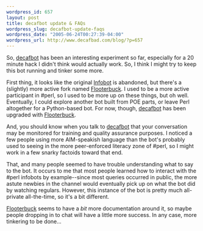 ```yaml
--- 
wordpress_id: 657
layout: post
title: decafbot update & FAQs
wordpress_slug: decafbot-update-faqs
wordpress_date: "2005-06-24T00:27:39-04:00"
wordpress_url: http://www.decafbad.com/blog/?p=657
---
```

So, [decafbot][] has been an interesting experiment so far, especially for a 20 minute hack I didn't think would actually work.  So, I think I might try to keep this bot running and tinker some more.

First thing, it looks like the original [Infobot][] is abandoned, but there's a (slightly) more active fork named [Flooterbuck][].  I used to be a more active participant in #perl, so I used to be more up on these things, but oh well.  Eventually, I could explore another bot built from POE parts, or leave Perl altogether for a Python-based bot.  For now, though, [decafbot][] has been upgraded with [Flooterbuck][].  

And, you should know when you talk to [decafbot][] that your conversation may be monitored for training and quality assurance purposes.  I noticed a few people using more AIM-speakish language than the bot's probably used to seeing in the more peer-enforced literacy zone of #perl, so I might work in a few snarky factoids toward that end.  

That, and many people seemed to have trouble understanding what to say to the bot.  It occurs to me that most people learned how to interact with the #perl infobots by example--since most queries occurred in public, the more astute newbies in the channel would eventually pick up on what the bot did by watching regulars.  However, this instance of the bot is pretty much all-private all-the-time, so it's a bit different.

[Flooterbuck][] seems to have a *bit* more documentation around it, so maybe people dropping in to chat will have a little more success.  In any case, more tinkering to be done...


[flooterbuck]: http://flooterbuck.sourceforge.net/
[decafbot]: aim:goim?Screenname=decafbot&Message=help+index
[infobot]: http://www.infobot.org
